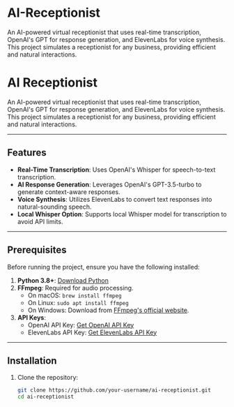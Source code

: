 # AI-Receptionist
An AI-powered virtual receptionist that uses real-time transcription, OpenAI's GPT for response generation, and ElevenLabs for voice synthesis. This project simulates a receptionist for any business, providing efficient and natural interactions.

# AI Receptionist

An AI-powered virtual receptionist that uses real-time transcription, OpenAI's GPT for response generation, and ElevenLabs for voice synthesis. This project simulates a receptionist for any business, providing efficient and natural interactions.

---

## Features

- **Real-Time Transcription**: Uses OpenAI's Whisper for speech-to-text transcription.
- **AI Response Generation**: Leverages OpenAI's GPT-3.5-turbo to generate context-aware responses.
- **Voice Synthesis**: Utilizes ElevenLabs to convert text responses into natural-sounding speech.
- **Local Whisper Option**: Supports local Whisper model for transcription to avoid API limits.

---

## Prerequisites

Before running the project, ensure you have the following installed:

1. **Python 3.8+**: [Download Python](https://www.python.org/downloads/)
2. **FFmpeg**: Required for audio processing.
   - On macOS: `brew install ffmpeg`
   - On Linux: `sudo apt install ffmpeg`
   - On Windows: Download from [FFmpeg's official website](https://ffmpeg.org/download.html).
3. **API Keys**:
   - OpenAI API Key: [Get OpenAI API Key](https://platform.openai.com/account/api-keys)
   - ElevenLabs API Key: [Get ElevenLabs API Key](https://elevenlabs.io/)

---

## Installation

1. Clone the repository:
   ```bash
   git clone https://github.com/your-username/ai-receptionist.git
   cd ai-receptionist
